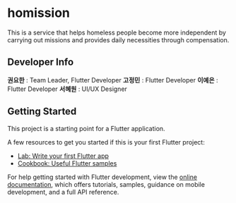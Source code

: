 # homission

This is a service that helps homeless people become more independent by carrying out missions and provides daily necessities through compensation.

## Developer Info

**권요한** : Team Leader, Flutter Developer
**고정민** : Flutter Developer
**이예은** : Flutter Developer
**서혜원** : UI/UX Designer


## Getting Started

This project is a starting point for a Flutter application.

A few resources to get you started if this is your first Flutter project:

- [Lab: Write your first Flutter app](https://docs.flutter.dev/get-started/codelab)
- [Cookbook: Useful Flutter samples](https://docs.flutter.dev/cookbook)

For help getting started with Flutter development, view the
[online documentation](https://docs.flutter.dev/), which offers tutorials,
samples, guidance on mobile development, and a full API reference.
